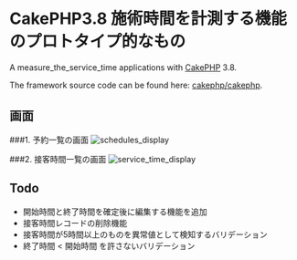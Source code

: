 # CakePHP3.8 施術時間を計測する機能のプロトタイプ的なもの


A measure_the_service_time applications with [CakePHP](https://cakephp.org) 3.8.

The framework source code can be found here: [cakephp/cakephp](https://github.com/cakephp/cakephp).

## 画面

###1. 予約一覧の画面
![schedules_display](https://user-images.githubusercontent.com/25732571/63008227-24fa7180-bebd-11e9-8949-33fc3f54c201.png)

###2. 接客時間一覧の画面 
![service_time_display](https://user-images.githubusercontent.com/25732571/63008209-1dd36380-bebd-11e9-9eda-dd6b3328bbd7.png)

## Todo
- 開始時間と終了時間を確定後に編集する機能を追加
- 接客時間レコードの削除機能
- 接客時間が5時間以上のものを異常値として検知するバリデーション
- 終了時間 < 開始時間 を許さないバリデーション
